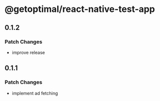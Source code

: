 # @getoptimal/react-native-test-app

## 0.1.2

### Patch Changes

- improve release

## 0.1.1

### Patch Changes

- implement ad fetching
